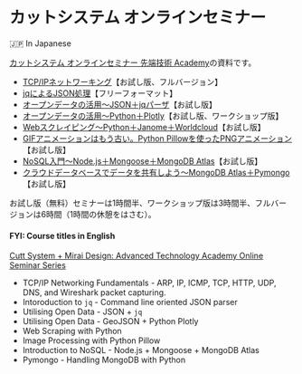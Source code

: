 # カットシステム オンラインセミナー

🇯🇵 In Japanese

[カットシステム オンラインセミナー 先端技術 Academy](https://seminar.cutt.co.jp)の資料です。

- [TCP/IPネットワーキング](./TcpIp/README.md)【お試し版、フルバージョン】
- [jqによるJSON処理](./Jq/README.md)【フリーフォーマット】
- [オープンデータの活用～JSON＋jqパーザ](./OpenData-Jq/README.md)【お試し版】
- [オープンデータの活用～Python＋Plotly](./OpenData-Plotly/README.md)【お試し版、ワークショップ版】
- [Webスクレイピング～Python＋Janome＋Worldcloud](./Scraping/README.md)【お試し版】
- [GIFアニメーションはもう古い。Python Pillowを使ったPNGアニメーション](./Pillow/README.md)【お試し版】
- [NoSQL入門～Node.js＋Mongoose＋MongoDB Atlas](./NoSQL/README.md)【お試し版】
- [クラウドデータベースでデータを共有しよう～MongoDB Atlas＋Pymongo](./Pymongo/README.md)【お試し版】

お試し版（無料）セミナーは1時間半、ワークショップ版は3時間半、フルバージョンは6時間（1時間の休憩をはさむ）。

#### FYI: Course titles in English

[Cutt System + Mirai Design: Advanced Technology Academy Online Seminar Series](https://seminar.cutt.co.jp/)

- TCP/IP Networking Fundamentals - ARP, IP, ICMP, TCP, HTTP, UDP, DNS, and Wireshark packet capturing.
- Intoroduction to `jq` - Command line oriented JSON parser
- Utilising Open Data - JSON + `jq`
- Utilising Open Data - GeoJSON + Python Plotly
- Web Scraping with Python  
- Image Processing with Python Pillow
- Introduction to NoSQL - Node.js + Mongoose + MongoDB Atlas
- Pymongo - Handling MongoDB with Python
